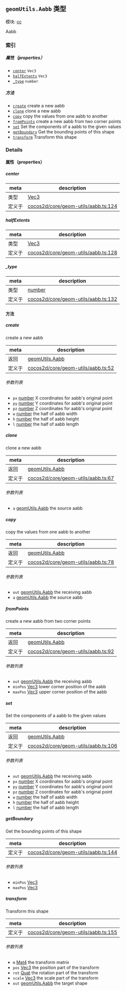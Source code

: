 ## `geomUtils.Aabb` 类型



模块: [cc](../modules/cc.md)


Aabb



### 索引

##### 属性（properties）

  - [`center`](#center) `Vec3` 
  - [`halfExtents`](#halfextents) `Vec3` 
  - [`_type`](#type) `number` 



##### 方法

  - [`create`](#create) create a new aabb
  - [`clone`](#clone) clone a new aabb
  - [`copy`](#copy) copy the values from one aabb to another
  - [`fromPoints`](#frompoints) create a new aabb from two corner points
  - [`set`](#set) Set the components of a aabb to the given values
  - [`getBoundary`](#getboundary) Get the bounding points of this shape
  - [`transform`](#transform) Transform this shape



### Details


#### 属性（properties）


##### center

> 

| meta | description |
|------|-------------|
| 类型 | <a href="../classes/Vec3.html" class="crosslink">Vec3</a> |
| 定义于 | [cocos2d/core/geom-utils/aabb.ts:124](https://github.com/cocos-creator/engine/blob/d0482bb5bc3819110e43cdd03a3459bd80914b74/cocos2d/core/geom-utils/aabb.ts#L124) |



##### halfExtents

> 

| meta | description |
|------|-------------|
| 类型 | <a href="../classes/Vec3.html" class="crosslink">Vec3</a> |
| 定义于 | [cocos2d/core/geom-utils/aabb.ts:128](https://github.com/cocos-creator/engine/blob/d0482bb5bc3819110e43cdd03a3459bd80914b74/cocos2d/core/geom-utils/aabb.ts#L128) |



##### _type

> 

| meta | description |
|------|-------------|
| 类型 | <a href="https://developer.mozilla.org/en/JavaScript/Reference/Global_Objects/Number" class="crosslink external" target="_blank">number</a> |
| 定义于 | [cocos2d/core/geom-utils/aabb.ts:132](https://github.com/cocos-creator/engine/blob/d0482bb5bc3819110e43cdd03a3459bd80914b74/cocos2d/core/geom-utils/aabb.ts#L132) |






<!-- Method Block -->
#### 方法


##### create

create a new aabb

| meta | description |
|------|-------------|
| 返回 | <a href="../classes/geomUtils.Aabb.html" class="crosslink">geomUtils.Aabb</a> 
| 定义于 | [cocos2d/core/geom-utils/aabb.ts:52](https://github.com/cocos-creator/engine/blob/d0482bb5bc3819110e43cdd03a3459bd80914b74/cocos2d/core/geom-utils/aabb.ts#L52) |

###### 参数列表
- `px` <a href="https://developer.mozilla.org/en/JavaScript/Reference/Global_Objects/Number" class="crosslink external" target="_blank">number</a> X coordinates for aabb's original point
- `py` <a href="https://developer.mozilla.org/en/JavaScript/Reference/Global_Objects/Number" class="crosslink external" target="_blank">number</a> Y coordinates for aabb's original point
- `pz` <a href="https://developer.mozilla.org/en/JavaScript/Reference/Global_Objects/Number" class="crosslink external" target="_blank">number</a> Z coordinates for aabb's original point
- `w` <a href="https://developer.mozilla.org/en/JavaScript/Reference/Global_Objects/Number" class="crosslink external" target="_blank">number</a> the half of aabb width
- `h` <a href="https://developer.mozilla.org/en/JavaScript/Reference/Global_Objects/Number" class="crosslink external" target="_blank">number</a> the half of aabb height
- `l` <a href="https://developer.mozilla.org/en/JavaScript/Reference/Global_Objects/Number" class="crosslink external" target="_blank">number</a> the half of aabb length


##### clone

clone a new aabb

| meta | description |
|------|-------------|
| 返回 | <a href="../classes/geomUtils.Aabb.html" class="crosslink">geomUtils.Aabb</a> 
| 定义于 | [cocos2d/core/geom-utils/aabb.ts:67](https://github.com/cocos-creator/engine/blob/d0482bb5bc3819110e43cdd03a3459bd80914b74/cocos2d/core/geom-utils/aabb.ts#L67) |

###### 参数列表
- `a` <a href="../classes/geomUtils.Aabb.html" class="crosslink">geomUtils.Aabb</a> the source aabb


##### copy

copy the values from one aabb to another

| meta | description |
|------|-------------|
| 返回 | <a href="../classes/geomUtils.Aabb.html" class="crosslink">geomUtils.Aabb</a> 
| 定义于 | [cocos2d/core/geom-utils/aabb.ts:78](https://github.com/cocos-creator/engine/blob/d0482bb5bc3819110e43cdd03a3459bd80914b74/cocos2d/core/geom-utils/aabb.ts#L78) |

###### 参数列表
- `out` <a href="../classes/geomUtils.Aabb.html" class="crosslink">geomUtils.Aabb</a> the receiving aabb
- `a` <a href="../classes/geomUtils.Aabb.html" class="crosslink">geomUtils.Aabb</a> the source aabb


##### fromPoints

create a new aabb from two corner points

| meta | description |
|------|-------------|
| 返回 | <a href="../classes/geomUtils.Aabb.html" class="crosslink">geomUtils.Aabb</a> 
| 定义于 | [cocos2d/core/geom-utils/aabb.ts:92](https://github.com/cocos-creator/engine/blob/d0482bb5bc3819110e43cdd03a3459bd80914b74/cocos2d/core/geom-utils/aabb.ts#L92) |

###### 参数列表
- `out` <a href="../classes/geomUtils.Aabb.html" class="crosslink">geomUtils.Aabb</a> the receiving aabb
- `minPos` <a href="../classes/Vec3.html" class="crosslink">Vec3</a> lower corner position of the aabb
- `maxPos` <a href="../classes/Vec3.html" class="crosslink">Vec3</a> upper corner position of the aabb


##### set

Set the components of a aabb to the given values

| meta | description |
|------|-------------|
| 返回 | <a href="../classes/geomUtils.Aabb.html" class="crosslink">geomUtils.Aabb</a> 
| 定义于 | [cocos2d/core/geom-utils/aabb.ts:106](https://github.com/cocos-creator/engine/blob/d0482bb5bc3819110e43cdd03a3459bd80914b74/cocos2d/core/geom-utils/aabb.ts#L106) |

###### 参数列表
- `out` <a href="../classes/geomUtils.Aabb.html" class="crosslink">geomUtils.Aabb</a> the receiving aabb
- `px` <a href="https://developer.mozilla.org/en/JavaScript/Reference/Global_Objects/Number" class="crosslink external" target="_blank">number</a> X coordinates for aabb's original point
- `py` <a href="https://developer.mozilla.org/en/JavaScript/Reference/Global_Objects/Number" class="crosslink external" target="_blank">number</a> Y coordinates for aabb's original point
- `pz` <a href="https://developer.mozilla.org/en/JavaScript/Reference/Global_Objects/Number" class="crosslink external" target="_blank">number</a> Z coordinates for aabb's original point
- `w` <a href="https://developer.mozilla.org/en/JavaScript/Reference/Global_Objects/Number" class="crosslink external" target="_blank">number</a> the half of aabb width
- `h` <a href="https://developer.mozilla.org/en/JavaScript/Reference/Global_Objects/Number" class="crosslink external" target="_blank">number</a> the half of aabb height
- `l` <a href="https://developer.mozilla.org/en/JavaScript/Reference/Global_Objects/Number" class="crosslink external" target="_blank">number</a> the half of aabb length


##### getBoundary

Get the bounding points of this shape

| meta | description |
|------|-------------|
| 定义于 | [cocos2d/core/geom-utils/aabb.ts:144](https://github.com/cocos-creator/engine/blob/d0482bb5bc3819110e43cdd03a3459bd80914b74/cocos2d/core/geom-utils/aabb.ts#L144) |

###### 参数列表
- `minPos` <a href="../classes/Vec3.html" class="crosslink">Vec3</a> 
- `maxPos` <a href="../classes/Vec3.html" class="crosslink">Vec3</a> 


##### transform

Transform this shape

| meta | description |
|------|-------------|
| 定义于 | [cocos2d/core/geom-utils/aabb.ts:155](https://github.com/cocos-creator/engine/blob/d0482bb5bc3819110e43cdd03a3459bd80914b74/cocos2d/core/geom-utils/aabb.ts#L155) |

###### 参数列表
- `m` <a href="../classes/Mat4.html" class="crosslink">Mat4</a> the transform matrix
- `pos` <a href="../classes/Vec3.html" class="crosslink">Vec3</a> the position part of the transform
- `rot` <a href="../classes/Quat.html" class="crosslink">Quat</a> the rotation part of the transform
- `scale` <a href="../classes/Vec3.html" class="crosslink">Vec3</a> the scale part of the transform
- `out` <a href="../classes/geomUtils.Aabb.html" class="crosslink">geomUtils.Aabb</a> the target shape



